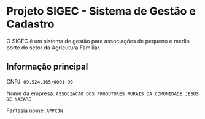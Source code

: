 # Projeto SIGEC - Sistema de Gestão e Cadastro

O SIGEC  é um sistema de gestão para associações de pequeno e medio porte do setor da Agricutura Familiar.

## Informação principal
CNPJ:	`09.524.365/0001-90`

Nome da empresa:	`ASSOCIACAO DOS PRODUTORES RURAIS DA COMUNIDADE JESUS DE NAZARE`

Fantasia nome:	`APPCJN`